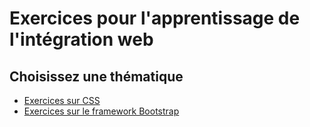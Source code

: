 # Exercices pour l'apprentissage de l'intégration web

## Choisissez une thématique

- [Exercices sur CSS]()
- [Exercices sur le framework Bootstrap](bootstrap/)
